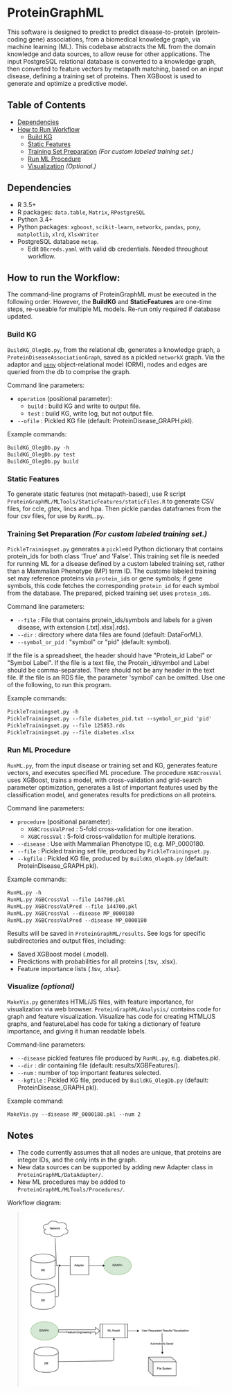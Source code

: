 # ProteinGraphML

This software is designed to predict to predict disease-to-protein (protein-coding
gene) associations, from a biomedical knowledge graph, via machine learning (ML).
This codebase abstracts the ML from the domain knowledge and data sources, to
allow reuse for other applications. The input PostgreSQL relational database is
converted to a knowledge graph, then converted to feature vectors by metapath
matching, based on an input disease, defining a training set of proteins. Then
XGBoost is used to generate and optimize a predictive model.

## Table of Contents  

* [Dependencies](#Dependencies)
* [How to Run Workflow](#Howto)
   * [Build KG](#HowtoBuildKG)
   * [Static Features](#HowtoStaticFeatures)
   * [Training Set Preparation](#HowtoTrainingsetPrep)  _(For custom labeled training set.)_
   * [Run ML Procedure](#HowtoRunML)
   * [Visualization](#HowtoVis) _(Optional.)_

## <a name="Dependencies"/>Dependencies

* R 3.5+
* R packages: `data.table`, `Matrix`, `RPostgreSQL`
* Python 3.4+
* Python packages: `xgboost`, `scikit-learn`, `networkx`, `pandas`, `pony`, `matplotlib`, `xlrd`, `XlsxWriter`
* PostgreSQL database `metap`.
   * Edit `DBcreds.yaml` with valid db credentials. Needed throughout workflow.

## <a name="Howto"/>How to run the Workflow:

The command-line programs of ProteinGraphML must be executed in the following order.
However, the __BuildKG__ and __StaticFeatures__ are one-time steps, re-useable for
multiple ML models. Re-run only required if database updated.

### <a name="HowtoBuildKG"/>Build KG

`BuildKG_OlegDb.py`, from the relational db, generates a knowledge graph,
a `ProteinDiseaseAssociationGraph`, saved as a pickled `networkX` graph. 
Via the adaptor and [`pony`](https://docs.ponyorm.org)
object-relational model (ORM), nodes and edges are queried from the db to comprise the
graph.

Command line parameters:

* `operation` (positional parameter):
   * `build` :  build KG and write to output file.
   * `test` : build KG, write log, but not output file.
* `--ofile` : Pickled KG file (default: ProteinDisease_GRAPH.pkl).

Example commands:

```
BuildKG_OlegDb.py -h
BuildKG_OlegDb.py test
BuildKG_OlegDb.py build
```

### <a name="HowtoStaticFeatures"/>Static Features

To generate static features (not metapath-based), use R script
`ProteinGraphML/MLTools/StaticFeatures/staticFiles.R` to generate CSV files, for ccle,
gtex, lincs and hpa.  Then pickle pandas dataframes from the four csv
files, for use by `RunML.py`.

### <a name="HowtoTrainingsetPrep"/>Training Set Preparation  _(For custom labeled training set.)_

`PickleTrainingset.py` generates a `pickle`ed Python dictionary that
contains protein_ids for both class 'True' and 'False'. This training set file is needed
for running ML for a disease defined by a custom labeled training set,
rather than a Mammalian Phenotype (MP) term ID. The custome labeled training set may
reference proteins via `protein_id`s or gene symbols; if gene symbols, this code fetches
the corresponding `protein_id` for each symbol from the database. The prepared,
picked training set uses `protein_id`s.

Command line parameters:

* `--file` : File that contains protein_ids/symbols and labels for a given disease, with extension (.txt|.xlsx|.rds).
* `--dir` : directory where data files are found (default: DataForML).
* `--symbol_or_pid` : "symbol" or "pid" (default: symbol).

If the file is a spreadsheet, the header should have "Protein_id Label" or "Symbol Label".
If the file is a text file, the Protein_id/symbol and
Label should be comma-separated. There should not be any header in the text file. If the
file is an RDS file, the parameter 'symbol'  can be omitted. Use one of the following,
to run this program.

Example commands:

```
PickleTrainingset.py -h
PickleTrainingset.py --file diabetes_pid.txt --symbol_or_pid 'pid'
PickleTrainingset.py --file 125853.rds
PickleTrainingset.py --file diabetes.xlsx
```

### <a name="HowtoRunML"/>Run ML Procedure

`RunML.py`, from the input disease or training set and KG, generates feature vectors,
and executes specified ML procedure.  The procedure `XGBCrossVal` uses
XGBoost, trains a model, with cross-validation and grid-search parameter optimization,
generates a list of important features used by the classification model,
and generates results for predictions on all proteins.  

Command line parameters:

* `procedure` (positional parameter):
   * `XGBCrossValPred` :  5-fold cross-validation for one iteration.
   * `XGBCrossVal` : 5-fold cross-validation for multiple iterations.
* `--disease` : Use with Mammalian Phenotype ID, e.g. MP_0000180.
* `--file` : Pickled training set file, produced by `PickleTrainingset.py`.
* `--kgfile` : Pickled KG file, produced by `BuildKG_OlegDb.py` (default: ProteinDisease_GRAPH.pkl).

Example commands:

```
RunML.py -h
RunML.py XGBCrossVal --file 144700.pkl
RunML.py XGBCrossValPred --file 144700.pkl
RunML.py XGBCrossVal --disease MP_0000180
RunML.py XGBCrossValPred --disease MP_0000180
```

Results will be saved in `ProteinGraphML/results`. See logs for specific
subdirectories and output files, including:

* Saved XGBoost model (.model).
* Predictions with probabilities for all proteins (.tsv, .xlsx).
* Feature importance lists (.tsv, .xlsx).


### <a name="HowtoVis"/>Visualize _(optional)_

`MakeVis.py` generates HTML/JS files, with feature importance, for visualization
via web browser.  `ProteinGraphML/Analysis/` contains code for graph and feature
visualization. Visualize has code for creating HTML/JS graphs, and featureLabel has
code for taking a dictionary of feature importance, and giving it human readable labels.

Command-line parameters:

* `--disease` pickled features file produced by `RunML.py`, e.g. diabetes.pkl.
* `--dir` : dir containing file (default: results/XGBFeatures/).
* `--num` : number of top important features selected.
* `--kgfile` : Pickled KG file, produced by `BuildKG_OlegDb.py` (default: ProteinDisease_GRAPH.pkl).

Example command:

```
MakeVis.py --disease MP_0000180.pkl --num 2
```

## <a name="Notes"/>Notes

* The code currently assumes that all nodes are unique, that proteins are integer IDs, and the only ints in the graph. 
* New data sources can be supported by adding new Adapter class in `ProteinGraphML/DataAdapter/`.
* New ML procedures may be added to `ProteinGraphML/MLTools/Procedures/`.

Workflow diagram:

> <img src="MetapathDiagram.png" height="400">
